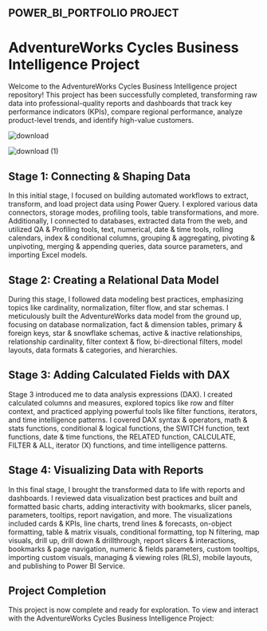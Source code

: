 POWER_BI_PORTFOLIO PROJECT
---

# AdventureWorks Cycles Business Intelligence Project

Welcome to the AdventureWorks Cycles Business Intelligence project repository! This project has been successfully completed, transforming raw data into professional-quality reports and dashboards that track key performance indicators (KPIs), compare regional performance, analyze product-level trends, and identify high-value customers.



![download](https://github.com/pallavi-2424/POWER_BI_PROJECTS/assets/144513254/ed951507-c1c9-48c7-b578-d579f0421c64)




![download (1)](https://github.com/pallavi-2424/POWER_BI_PROJECTS/assets/144513254/d72860d2-ac47-48f4-8266-537e3da4c8d3)


## Stage 1: Connecting & Shaping Data

In this initial stage, I focused on building automated workflows to extract, transform, and load project data using Power Query. I explored various data connectors, storage modes, profiling tools, table transformations, and more. Additionally, I connected to databases, extracted data from the web, and utilized QA & Profiling tools, text, numerical, date & time tools, rolling calendars, index & conditional columns, grouping & aggregating, pivoting & unpivoting, merging & appending queries, data source parameters, and importing Excel models.

## Stage 2: Creating a Relational Data Model

During this stage, I followed data modeling best practices, emphasizing topics like cardinality, normalization, filter flow, and star schemas. I meticulously built the AdventureWorks data model from the ground up, focusing on database normalization, fact & dimension tables, primary & foreign keys, star & snowflake schemas, active & inactive relationships, relationship cardinality, filter context & flow, bi-directional filters, model layouts, data formats & categories, and hierarchies.

## Stage 3: Adding Calculated Fields with DAX

Stage 3 introduced me to data analysis expressions (DAX). I created calculated columns and measures, explored topics like row and filter context, and practiced applying powerful tools like filter functions, iterators, and time intelligence patterns. I covered DAX syntax & operators, math & stats functions, conditional & logical functions, the SWITCH function, text functions, date & time functions, the RELATED function, CALCULATE, FILTER & ALL, iterator (X) functions, and time intelligence patterns.

## Stage 4: Visualizing Data with Reports

In this final stage, I brought the transformed data to life with reports and dashboards. I reviewed data visualization best practices and built and formatted basic charts, adding interactivity with bookmarks, slicer panels, parameters, tooltips, report navigation, and more. The visualizations included cards & KPIs, line charts, trend lines & forecasts, on-object formatting, table & matrix visuals, conditional formatting, top N filtering, map visuals, drill up, drill down & drillthrough, report slicers & interactions, bookmarks & page navigation, numeric & fields parameters, custom tooltips, importing custom visuals, managing & viewing roles (RLS), mobile layouts, and publishing to Power BI Service.

## Project Completion

This project is now complete and ready for exploration. To view and interact with the AdventureWorks Cycles Business Intelligence Project:


